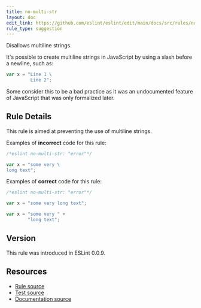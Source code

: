 ```yaml
---
title: no-multi-str
layout: doc
edit_link: https://github.com/eslint/eslint/edit/main/docs/src/rules/no-multi-str.md
rule_type: suggestion
---
```


Disallows multiline strings.

It's possible to create multiline strings in JavaScript by using a slash before a newline, such as:

```js
var x = "Line 1 \
         Line 2";
```

Some consider this to be a bad practice as it was an undocumented feature of JavaScript that was only formalized later.

## Rule Details

This rule is aimed at preventing the use of multiline strings.

Examples of **incorrect** code for this rule:

```js
/*eslint no-multi-str: "error"*/

var x = "some very \
long text";
```

Examples of **correct** code for this rule:

```js
/*eslint no-multi-str: "error"*/

var x = "some very long text";

var x = "some very " +
        "long text";
```

## Version

This rule was introduced in ESLint 0.0.9.

## Resources

* [Rule source](https://github.com/eslint/eslint/tree/HEAD/lib/rules/no-multi-str.js)
* [Test source](https://github.com/eslint/eslint/tree/HEAD/tests/lib/rules/no-multi-str.js)
* [Documentation source](https://github.com/eslint/eslint/tree/HEAD/docs/src/rules/no-multi-str.md)
